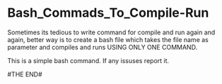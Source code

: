 # Bash_Commads_To_Compile-Run

Sometimes its tedious to write command for compile and run again and again, better way is to create a bash file which takes the file name as parameter and compiles and runs USING ONLY ONE COMMAND.

This is a simple bash command. If any issuses report it.

#THE END#
